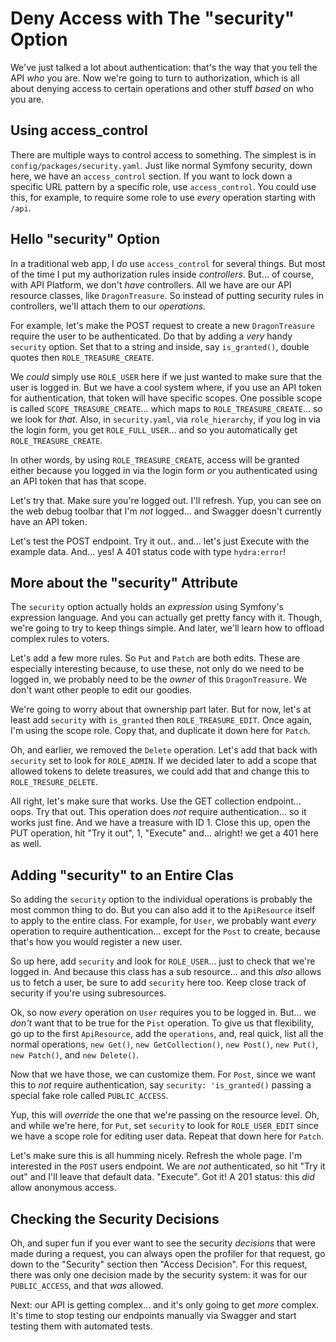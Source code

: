 # Deny Access with The "security" Option

We've just talked a lot about authentication: that's the way that you tell the API
*who* you are. Now we're going to turn to authorization, which is all about denying
access to certain operations and other stuff *based* on who you are.

## Using access_control

There are multiple ways to control access to something. The simplest is in
`config/packages/security.yaml`. Just like normal Symfony security, down here, we
have an `access_control` section. If you want to lock down a specific URL pattern by
a specific role, use `access_control`. You could use this, for example, to require
some role to use *every* operation starting with `/api`.

## Hello "security" Option

In a traditional web app, I *do* use `access_control` for several things. But most
of the time I put my authorization rules inside *controllers*. But... of course,
with API Platform, we don't *have* controllers. All we have are our API resource
classes, like `DragonTreasure`. So instead of putting security rules in controllers,
we'll attach them to our *operations*.

For example, let's make the POST request to create a new `DragonTreasure` require
the user to be authenticated. Do that by adding a *very* handy `security` option.
Set that to a string and inside, say `is_granted()`, double quotes then
`ROLE_TREASURE_CREATE`.

We *could* simply use `ROLE_USER` here if we just wanted to make sure that the user
is logged in. But we have a cool system where, if you use an API token for
authentication, that token will have specific scopes. One possible scope is called
`SCOPE_TREASURE_CREATE`... which maps to `ROLE_TREASURE_CREATE`... so we look for
*that*. Also, in `security.yaml`, via `role_hierarchy`, if you log in via the
login form, you get `ROLE_FULL_USER`... and so you automatically get
`ROLE_TREASURE_CREATE`.

In other words, by using `ROLE_TREASURE_CREATE`, access will be granted either
because you logged in via the login form *or* you authenticated using an API token
that has that scope.

Let's try that. Make sure you're logged out. I'll refresh. Yup, you can see on
the web debug toolbar that I'm *not* logged... and Swagger doesn't currently have
an API token.

Let's test the POST endpoint. Try it out.. and... let's just Execute with the
example data. And... yes! A 401 status code with type `hydra:error`!

## More about the "security" Attribute

The `security` option actually holds an *expression* using Symfony's expression
language. And you can actually get pretty fancy with it. Though, we're going to try
to keep things simple. And later, we'll learn how to offload complex rules to voters.

Let's add a few more rules. So `Put` and `Patch` are both edits. These are especially
interesting because, to use these, not only do we need to be logged in, we probably
need to be the *owner* of this `DragonTreasure`. We don't want other people to
edit our goodies.

We're going to worry about that ownership part later. But for now, let's at least
add `security` with `is_granted` then `ROLE_TREASURE_EDIT`. Once again, I'm using
the scope role. Copy that, and duplicate it down here for `Patch`.

Oh, and earlier,  we removed the `Delete` operation. Let's add that back with
`security` set to look for `ROLE_ADMIN`. If we decided later to add a scope that
allowed tokens to delete treasures, we could add that and change this to
`ROLE_TRESURE_DELETE`.

All right, let's make sure that works. Use the GET collection endpoint... oops.
Try that out. This operation does *not* require authentication... so it works just
fine. And we have a treasure with ID 1. Close this up, open the PUT operation,
hit "Try it out", 1, "Execute" and... alright! we get a 401 here as well.

## Adding "security" to an Entire Clas

So adding the `security` option to the individual operations is probably the most
common thing to do. But you can also add it to the `ApiResource` itself to apply
to the entire class. For example, for `User`, we probably want *every* operation
to require authentication... except for the `Post` to create, because that's
how you would register a new user.

So up here, add `security` and look for `ROLE_USER`... just to check that we're logged
in. And because this class has a sub resource... and this *also* allows us to fetch
a user, be sure to add `security` here too. Keep close track of security if you're
using subresources.

Ok, so now *every* operation on `User` requires you to be logged in. But... we
*don't* want that to be true for the `Pist` operation. To give us that flexibility,
go up to the first `ApiResource`, add the `operations`, and, real quick, list
all the normal operations, `new Get()`, `new GetCollection()`, `new Post()`,
`new Put()`, `new Patch()`, and `new Delete()`.

Now that we have those, we can customize them. For `Post`, since we want this
to *not* require authentication, say `security: 'is_granted()` passing a special
fake role called `PUBLIC_ACCESS`.

Yup, this will *override* the one that we're passing on the resource level. Oh,
and while we're here, for `Put`, set `security` to look for `ROLE_USER_EDIT` since
we have a scope role for editing user data. Repeat that down here for `Patch`.

Let's make sure this is all humming nicely. Refresh the whole page. I'm interested
in the `POST` users endpoint. We are *not* authenticated, so hit "Try it out" and
I'll leave that default data. "Execute". Got it! A 201 status: this *did* allow
anonymous access.

## Checking the Security Decisions

Oh, and super fun if you ever want to see the security *decisions* that were made
during a request, you can always open the profiler for that request, go down to
the "Security" section then "Access Decision". For this request, there was only
one decision made by the security system: it was for our `PUBLIC_ACCESS`, and that
*was* allowed.

Next: our API is getting complex... and it's only going to get *more* complex. It's
time to stop testing our endpoints manually via Swagger and start testing them with
automated tests.
